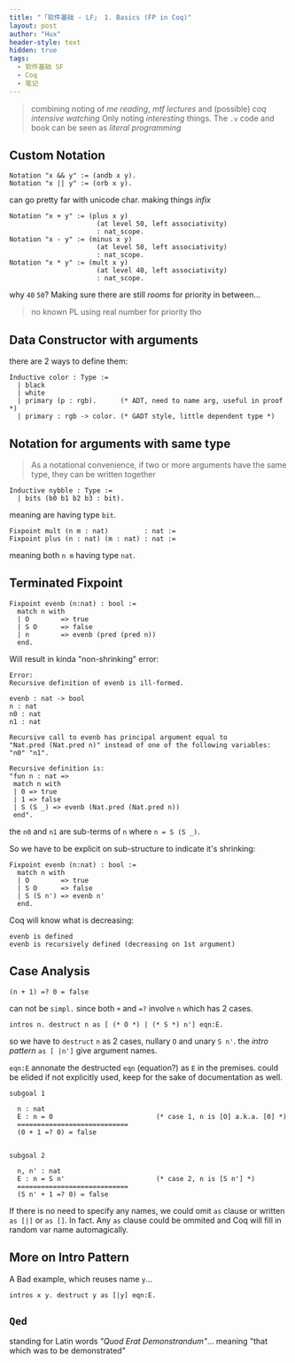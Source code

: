 ```yaml
---
title: "「软件基础 - LF」 1. Basics (FP in Coq)"
layout: post
author: "Hux"
header-style: text
hidden: true
tags:
  - 软件基础 SF
  - Coq
  - 笔记
---
```


> combining noting of _me reading_, _mtf lectures_ and (possible) _coq intensive watching_
> Only noting _interesting_ things. 
> The `.v` code and book can be seen as _literal programming_


## Custom Notation


    Notation "x && y" := (andb x y).
    Notation "x || y" := (orb x y).

can go pretty far with unicode char.
making things _infix_

    Notation "x + y" := (plus x y)
                          (at level 50, left associativity)
                          : nat_scope.
    Notation "x - y" := (minus x y)
                          (at level 50, left associativity)
                          : nat_scope.
    Notation "x * y" := (mult x y)
                          (at level 40, left associativity)
                          : nat_scope.

why `40` `50`? Making sure there are still _rooms_ for priority in between...
> no known PL using real number for priority tho


## Data Constructor with arguments

there are 2 ways to define them:

```
Inductive color : Type :=
  | black
  | white
  | primary (p : rgb).      (* ADT, need to name arg, useful in proof *)
  | primary : rgb -> color. (* GADT style, little dependent type *)
```


## Notation for arguments with same type

> As a notational convenience, if two or more arguments have the same type, they can be written together

```
Inductive nybble : Type :=
  | bits (b0 b1 b2 b3 : bit).
```

meaning are having type `bit`.

```
Fixpoint mult (n m : nat)         : nat := 
Fixpoint plus (n : nat) (m : nat) : nat := 
```

meaning both `n m` having type `nat`.


## Terminated Fixpoint


```
Fixpoint evenb (n:nat) : bool :=
  match n with
  | O        => true
  | S O      => false
  | n        => evenb (pred (pred n))
  end.
```

Will result in kinda "non-shrinking" error:

```
Error:
Recursive definition of evenb is ill-formed.

evenb : nat -> bool
n : nat
n0 : nat
n1 : nat

Recursive call to evenb has principal argument equal to
"Nat.pred (Nat.pred n)" instead of one of the following variables: "n0" "n1".

Recursive definition is:
"fun n : nat =>
 match n with
 | 0 => true
 | 1 => false
 | S (S _) => evenb (Nat.pred (Nat.pred n))
 end".
```

the `n0` and `n1` are sub-terms of `n` where `n = S (S _)`.

So we have to be explicit on sub-structure to indicate it's shrinking:

```
Fixpoint evenb (n:nat) : bool :=
  match n with
  | O        => true
  | S O      => false
  | S (S n') => evenb n'
  end.
```

Coq will know what is decreasing:

```
evenb is defined
evenb is recursively defined (decreasing on 1st argument)
```


## Case Analysis

```
(n + 1) =? 0 = false
```

can not be `simpl.` since both `+` and `=?` involve `n` which has 2 cases.

```
intros n. destruct n as [ (* O *) | (* S *) n'] eqn:E.
```

so we have to `destruct` `n` as 2 cases, nullary `O` and unary `S n'`.
the _intro pattern_ `as [ |n']` give argument names.

`eqn:E` annonate the destructed `eqn` (equation?) as `E` in the premises. 
could be elided if not explicitly used, keep for the sake of documentation as well.

```
subgoal 1

  n : nat
  E : n = 0                          (* case 1, n is [O] a.k.a. [0] *)
  ============================
  (0 + 1 =? 0) = false


subgoal 2

  n, n' : nat
  E : n = S n'                       (* case 2, n is [S n'] *)
  ============================
  (S n' + 1 =? 0) = false
```

If there is no need to specify any names, we could omit `as` clause or written `as [|]` or `as []`.
In fact. Any `as` clause could be ommited and Coq will fill in random var name automagically.


## More on Intro Pattern

A Bad example, which reuses name `y`...

```
intros x y. destruct y as [|y] eqn:E.
```


## `Qed`

standing for Latin words _"Quod Erat Demonstrandum"_...
meaning "that which was to be demonstrated"
